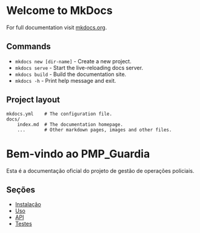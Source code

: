 # Welcome to MkDocs

For full documentation visit [mkdocs.org](https://www.mkdocs.org).

## Commands

* `mkdocs new [dir-name]` - Create a new project.
* `mkdocs serve` - Start the live-reloading docs server.
* `mkdocs build` - Build the documentation site.
* `mkdocs -h` - Print help message and exit.

## Project layout

    mkdocs.yml    # The configuration file.
    docs/
        index.md  # The documentation homepage.
        ...       # Other markdown pages, images and other files.

# Bem-vindo ao PMP_Guardia

Esta é a documentação oficial do projeto de gestão de operações policiais.

## Seções

- [Instalação](instalacao.md)
- [Uso](uso.md)
- [API](api.md)
- [Testes](testes.md)


